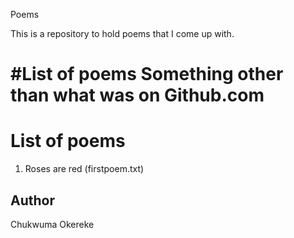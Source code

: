  Poems

This is a repository to hold poems that I come up with.

#List of poems
Something other than what was on Github.com
=======
# List of poems
1. Roses are red (firstpoem.txt)
## Author

Chukwuma Okereke
